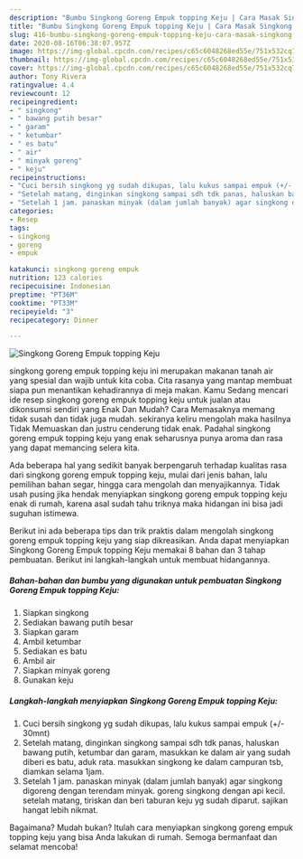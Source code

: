 ```yaml
---
description: "Bumbu Singkong Goreng Empuk topping Keju | Cara Masak Singkong Goreng Empuk topping Keju Yang Paling Enak"
title: "Bumbu Singkong Goreng Empuk topping Keju | Cara Masak Singkong Goreng Empuk topping Keju Yang Paling Enak"
slug: 416-bumbu-singkong-goreng-empuk-topping-keju-cara-masak-singkong-goreng-empuk-topping-keju-yang-paling-enak
date: 2020-08-16T06:38:07.957Z
image: https://img-global.cpcdn.com/recipes/c65c6048268ed55e/751x532cq70/singkong-goreng-empuk-topping-keju-foto-resep-utama.jpg
thumbnail: https://img-global.cpcdn.com/recipes/c65c6048268ed55e/751x532cq70/singkong-goreng-empuk-topping-keju-foto-resep-utama.jpg
cover: https://img-global.cpcdn.com/recipes/c65c6048268ed55e/751x532cq70/singkong-goreng-empuk-topping-keju-foto-resep-utama.jpg
author: Tony Rivera
ratingvalue: 4.4
reviewcount: 12
recipeingredient:
- " singkong"
- " bawang putih besar"
- " garam"
- " ketumbar"
- " es batu"
- " air"
- " minyak goreng"
- " keju"
recipeinstructions:
- "Cuci bersih singkong yg sudah dikupas, lalu kukus sampai empuk (+/- 30mnt)"
- "Setelah matang, dinginkan singkong sampai sdh tdk panas, haluskan bawang putih, ketumbar dan garam, masukkan ke dalam air yang sudah diberi es batu, aduk rata. masukkan singkong ke dalam campuran tsb, diamkan selama 1jam."
- "Setelah 1 jam. panaskan minyak (dalam jumlah banyak) agar singkong digoreng dengan terendam minyak. goreng singkong dengan api kecil. setelah matang, tiriskan dan beri taburan keju yg sudah diparut. sajikan hangat lebih nikmat."
categories:
- Resep
tags:
- singkong
- goreng
- empuk

katakunci: singkong goreng empuk 
nutrition: 123 calories
recipecuisine: Indonesian
preptime: "PT36M"
cooktime: "PT33M"
recipeyield: "3"
recipecategory: Dinner

---
```



![Singkong Goreng Empuk topping Keju](https://img-global.cpcdn.com/recipes/c65c6048268ed55e/751x532cq70/singkong-goreng-empuk-topping-keju-foto-resep-utama.jpg)


singkong goreng empuk topping keju ini merupakan makanan tanah air yang spesial dan wajib untuk kita coba. Cita rasanya yang mantap membuat siapa pun menantikan kehadirannya di meja makan.
Kamu Sedang mencari ide resep singkong goreng empuk topping keju untuk jualan atau dikonsumsi sendiri yang Enak Dan Mudah? Cara Memasaknya memang tidak susah dan tidak juga mudah. sekiranya keliru mengolah maka hasilnya Tidak Memuaskan dan justru cenderung tidak enak. Padahal singkong goreng empuk topping keju yang enak seharusnya punya aroma dan rasa yang dapat memancing selera kita.

Ada beberapa hal yang sedikit banyak berpengaruh terhadap kualitas rasa dari singkong goreng empuk topping keju, mulai dari jenis bahan, lalu pemilihan bahan segar, hingga cara mengolah dan menyajikannya. Tidak usah pusing jika hendak menyiapkan singkong goreng empuk topping keju enak di rumah, karena asal sudah tahu triknya maka hidangan ini bisa jadi suguhan istimewa.




Berikut ini ada beberapa tips dan trik praktis dalam mengolah singkong goreng empuk topping keju yang siap dikreasikan. Anda dapat menyiapkan Singkong Goreng Empuk topping Keju memakai 8 bahan dan 3 tahap pembuatan. Berikut ini langkah-langkah untuk membuat hidangannya.

<!--inarticleads1-->

##### Bahan-bahan dan bumbu yang digunakan untuk pembuatan Singkong Goreng Empuk topping Keju:

1. Siapkan  singkong
1. Sediakan  bawang putih besar
1. Siapkan  garam
1. Ambil  ketumbar
1. Sediakan  es batu
1. Ambil  air
1. Siapkan  minyak goreng
1. Gunakan  keju




<!--inarticleads2-->

##### Langkah-langkah menyiapkan Singkong Goreng Empuk topping Keju:

1. Cuci bersih singkong yg sudah dikupas, lalu kukus sampai empuk (+/- 30mnt)
1. Setelah matang, dinginkan singkong sampai sdh tdk panas, haluskan bawang putih, ketumbar dan garam, masukkan ke dalam air yang sudah diberi es batu, aduk rata. masukkan singkong ke dalam campuran tsb, diamkan selama 1jam.
1. Setelah 1 jam. panaskan minyak (dalam jumlah banyak) agar singkong digoreng dengan terendam minyak. goreng singkong dengan api kecil. setelah matang, tiriskan dan beri taburan keju yg sudah diparut. sajikan hangat lebih nikmat.




Bagaimana? Mudah bukan? Itulah cara menyiapkan singkong goreng empuk topping keju yang bisa Anda lakukan di rumah. Semoga bermanfaat dan selamat mencoba!
